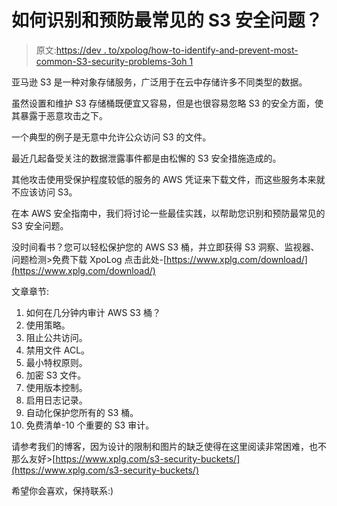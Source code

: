 # 如何识别和预防最常见的 S3 安全问题？

> 原文:[https://dev . to/xpolog/how-to-identify-and-prevent-most-common-S3-security-problems-3oh 1](https://dev.to/xpolog/how-to-identify-and-prevent-most-common-s3-security-problems-3oh1)

亚马逊 S3 是一种对象存储服务，广泛用于在云中存储许多不同类型的数据。

虽然设置和维护 S3 存储桶既便宜又容易，但是也很容易忽略 S3 的安全方面，使其暴露于恶意攻击之下。

一个典型的例子是无意中允许公众访问 S3 的文件。

最近几起备受关注的数据泄露事件都是由松懈的 S3 安全措施造成的。

其他攻击使用受保护程度较低的服务的 AWS 凭证来下载文件，而这些服务本来就不应该访问 S3。

在本 AWS 安全指南中，我们将讨论一些最佳实践，以帮助您识别和预防最常见的 S3 安全问题。

没时间看书？您可以轻松保护您的 AWS S3 桶，并立即获得 S3 洞察、监视器、问题检测>免费下载 XpoLog 点击此处-[https://www.xplg.com/download/](https://www.xplg.com/download/)

文章章节:

1.  如何在几分钟内审计 AWS S3 桶？
2.  使用策略。
3.  阻止公共访问。
4.  禁用文件 ACL。
5.  最小特权原则。
6.  加密 S3 文件。
7.  使用版本控制。
8.  启用日志记录。
9.  自动化保护您所有的 S3 桶。
10.  免费清单-10 个重要的 S3 审计。

请参考我们的博客，因为设计的限制和图片的缺乏使得在这里阅读非常困难，也不那么友好>[https://www.xplg.com/s3-security-buckets/](https://www.xplg.com/s3-security-buckets/)

希望你会喜欢，保持联系:)